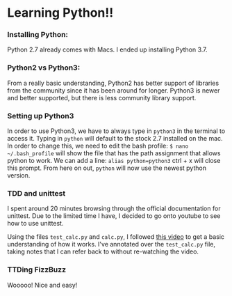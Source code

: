 # Learning Python!!

### Installing Python:
Python 2.7 already comes with Macs. I ended up installing Python 3.7.

### Python2 vs Python3:
From a really basic understanding, Python2 has better support of libraries from the community since it has been around for longer. Python3 is newer and better supported, but there is less community library support.

### Setting up Python3

In order to use Python3, we have to always type in `python3` in the terminal to access it. Typing in `python` will default to the stock 2.7 installed on the mac.
In order to change this, we need to edit the bash profile:
`$ nano ~/.bash_profile` will show the file that has the path assignment that allows python to work. We can add a line:
`alias python=python3`
ctrl + x will close this prompt. From here on out, `python` will now use the newest python version.

### TDD and unittest

I spent around 20 minutes browsing through the official documentation for unittest. Due to the limited time I have, I decided to go onto youtube to see how to use unittest.

Using the files `test_calc.py` and `calc.py`, I followed [this video](https://www.youtube.com/watch?v=6tNS--WetLI&t=379s) to get a basic understanding of how it works. I've annotated over the `test_calc.py` file, taking notes that I can refer back to without re-watching the video.

### TTDing FizzBuzz

Wooooo! Nice and easy!
